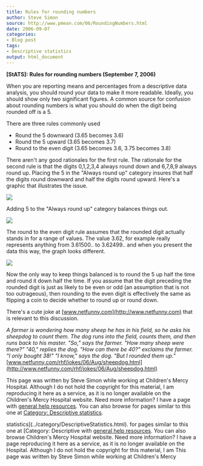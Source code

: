 ```yaml
---
title: Rules for rounding numbers
author: Steve Simon
source: http://www.pmean.com/06/RoundingNumbers.html
date: 2006-09-07
categories:
- Blog post
tags:
- Descriptive statistics
output: html_document
---
```

**[StATS]:** **Rules for rounding numbers (September
7, 2006)**

When you are reporting means and percentages from a descriptive data
analysis, you should round your data to make it more readable.
Ideally, you should show only two significant figures. A common source
for confusion about rounding numbers is what you should do when the
digit being rounded off is a 5.

There are three rules commonly used

-   Round the 5 downward (3.65 becomes 3.6)
-   Round the 5 upward (3.65 becomes 3.7)
-   Round to the even digit (3.65 becomes 3.6, 3.75 becomes 3.8)

There aren't any good rationales for the first rule. The rationale
for the second rule is that the digits 0,1,2,3,4 always round down and
6,7,8,9 always round up. Placing the 5 in the "Always round up"
category insures that half the digits round downward and half the
digits round upward. Here's a graphic that illustrates the issue.

![](http://www.pmean.com/images/images/06/RoundingNumbers01.gif)

Adding 5 to the "Always round up" category balances things out.

![](http://www.pmean.com/images/images/06/RoundingNumbers02.gif)

The round to the even digit rule assumes that the rounded digit
actually stands in for a range of values. The value 3.62, for example
really represents anything from 3.61500.. to 3.62499.. and when you
present the data this way, the graph looks different.

![](http://www.pmean.com/images/images/06/RoundingNumbers03.gif)

Now the only way to keep things balanced is to round the 5 up half the
time and round it down half the time. If you assume that the digit
preceding the rounded digit is just as likely to be even or odd (an
assumption that is not too outrageous), then rounding to the even
digit is effectively the same as flipping a coin to decide whether to
round up or round down.

There's a cute joke at [www.netfunny.com](http://www.netfunny.com)
that is relevant to this discussion.

*A farmer is wondering how many sheep he has in his field, so he
asks his sheepdog to count them. The dog runs into the field, counts
them, and then runs back to his master. "So," says the farmer.
"How many sheep were there?" "40," replies the dog. "How can
there be 40?" exclaims the farmer. "I only bought 38!" "I
know," says the dog. "But I rounded them up."*
[www.netfunny.com/rhf/jokes/06/Aug/sheepdog.html](http://www.netfunny.com/rhf/jokes/06/Aug/sheepdog.html)  

This page was written by Steve Simon while working at Children's Mercy
Hospital. Although I do not hold the copyright for this material, I am
reproducing it here as a service, as it is no longer available on the
Children's Mercy Hospital website. Need more information? I have a page
with [general help resources](../GeneralHelp.html). You can also browse
for pages similar to this one at [Category: Descriptive
statistics](../category/DescriptiveStatistics.html).
<!---More--->
statistics](../category/DescriptiveStatistics.html).
for pages similar to this one at [Category: Descriptive
with [general help resources](../GeneralHelp.html). You can also browse
Children's Mercy Hospital website. Need more information? I have a page
reproducing it here as a service, as it is no longer available on the
Hospital. Although I do not hold the copyright for this material, I am
This page was written by Steve Simon while working at Children's Mercy

<!---Do not use
**[StATS]:** **Rules for rounding numbers (September
This page was written by Steve Simon while working at Children's Mercy
Hospital. Although I do not hold the copyright for this material, I am
reproducing it here as a service, as it is no longer available on the
Children's Mercy Hospital website. Need more information? I have a page
with [general help resources](../GeneralHelp.html). You can also browse
for pages similar to this one at [Category: Descriptive
statistics](../category/DescriptiveStatistics.html).
--->

